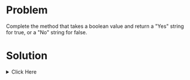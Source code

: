# Problem

Complete the method that takes a boolean value and return a "Yes" string for true, or a "No" string for false.

# Solution


<details>
	<summary> Click Here </summary>

```cpp

#include <vector>
#include <iostream>
#include <algorithm>
#include <string>

using namespace std;

string bool_to_word(bool value){

    if(value == 0){
        return "No";
    }
    else{
        return "Yes";
    }

}

```
</details>